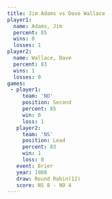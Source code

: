 ```yaml
---
title: Jim Adams vs Dave Wallace
player1:             
  name: Adams, Jim   
  percent: 85        
  wins: 0            
  losses: 1          
player2:             
  name: Wallace, Dave
  percent: 83        
  wins: 1            
  losses: 0          
games:
 - player1:          
     team: 'NO'      
     position: Second
     percent: 85     
     win: 0          
     loss: 1         
   player2:        
     team: 'NS'    
     position: Lead
     percent: 83   
     win: 1        
     loss: 0       
   event: Brier         
   year: 1988           
   draw: Round Robin(12)
   score: NS 8 - NO 4   
---
```

